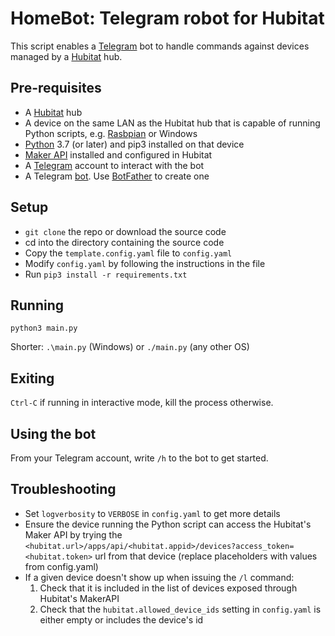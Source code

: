 
# HomeBot: Telegram robot for Hubitat

This script enables a [Telegram](https://telegram.org/) bot to handle commands against devices managed by a [Hubitat](https://hubitat.com/) hub.

## Pre-requisites

* A [Hubitat](https://hubitat.com/) hub
* A device on the same LAN as the Hubitat hub that is capable of running Python scripts, e.g. [Rasbpian](https://www.raspbian.org/) or Windows
* [Python](https://www.python.org/) 3.7 (or later) and pip3 installed on that device
* [Maker API](https://docs.hubitat.com/index.php?title=Maker_API) installed and configured in Hubitat
* A [Telegram](https://telegram.org/) account to interact with the bot
* A Telegram [bot](https://core.telegram.org/bots). Use [BotFather](https://core.telegram.org/bots#6-botfather) to create one

## Setup

* `git clone` the repo or download the source code
* cd into the directory containing the source code
* Copy the `template.config.yaml` file to `config.yaml`
* Modify `config.yaml` by following the instructions in the file
* Run `pip3 install -r requirements.txt` 

## Running

`python3 main.py`

Shorter: `.\main.py` (Windows) or `./main.py` (any other OS)

## Exiting

`Ctrl-C` if running in interactive mode, kill the process otherwise.

## Using the bot

From your Telegram account, write `/h` to the bot to get started.

## Troubleshooting

* Set `logverbosity` to `VERBOSE` in `config.yaml` to get more details
* Ensure the device running the Python script can access the Hubitat's Maker API by trying the `<hubitat.url>/apps/api/<hubitat.appid>/devices?access_token=<hubitat.token>` url from that device (replace placeholders with values from config.yaml)
* If a given device doesn't show up when issuing the `/l` command:
  1. Check that it is included in the list of devices exposed through Hubitat's MakerAPI
  2. Check that the `hubitat.allowed_device_ids` setting in `config.yaml` is either empty or includes the device's id